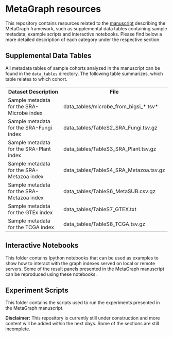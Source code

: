 # MetaGraph resources
This repository contains resources related to the [manuscript](https://www.biorxiv.org/content/10.1101/2020.10.01.322164v1) describing the MetaGraph framework, such as supplemental data tables containing sample metadata, example scripts and interactive notebooks. Please find below a more detailed description of each category under the respective section.

## Supplemental Data Tables
All metadata tables of sample cohorts analyzed in the manuscript can be found in the `data_tables` directory. The following table summarizes, which table relates to which cohort.

[//]: # (The table styles are currently ignored by GitHub ... https://github.com/github/markup/issues/119)
<table style="width: 100%; table-layout: fixed;">
  <tr >
    <th style="width:40%;">Dataset Description</th>
    <th>File</th>
  </tr>
  <tr>
    <td>Sample metadata for the SRA-Microbe index</td>
    <td style="overflow:scroll;">data_tables/microbe_from_bigsi_*.tsv*</td>
  </tr>
  <tr>
    <td>Sample metadata for the SRA-Fungi index</td>
    <td style="overflow:scroll;">data_tables/TableS2_SRA_Fungi.tsv.gz</td>
  </tr>
  <tr>
    <td>Sample metadata for the SRA-Plant index</td>
    <td style="overflow:scroll;">data_tables/TableS3_SRA_Plant.tsv.gz</td>
  </tr>
  <tr>
    <td>Sample metadata for the SRA-Metazoa index</td>
    <td style="overflow:scroll;">data_tables/TableS4_SRA_Metazoa.tsv.gz</td>
  </tr>
  <tr>
    <td>Sample metadata for the SRA-Metazoa index</td>
    <td style="overflow:scroll;">data_tables/TableS6_MetaSUB.csv.gz</td>
  </tr>
  <tr>
    <td>Sample metadata for the GTEx index</td>
    <td style="overflow:scroll;">data_tables/TableS7_GTEX.txt</td>
  </tr>
  <tr>
    <td>Sample metadata for the TCGA index</td>
    <td style="overflow:scroll;">data_tables/TableS8_TCGA.tsv.gz</td>
  </tr>
</table>

## Interactive Notebooks
This folder contains Ipython notebooks that can be used as examples to show how to interact with the graph indexes served on local or remote servers. Some of the result panels presented in the MetaGraph manuscript can be reproduced using these notebooks. 

## Experiment Scripts
This folder contains the scripts used to run the experiments presented in the MetaGraph manuscript.

**Disclaimer:** This repository is currently still under construction and more content will be added within the next days. Some of the sections are still incomplete.
